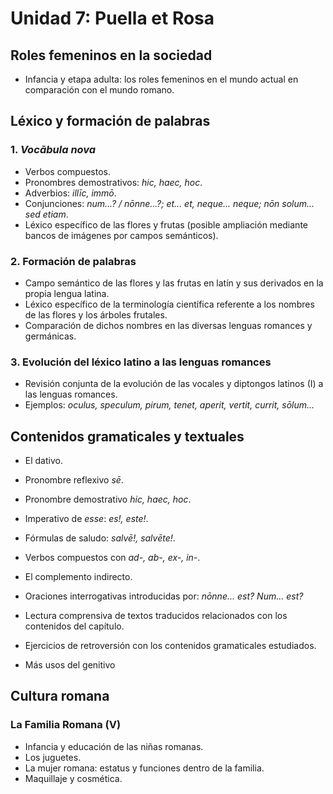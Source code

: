 # Unidad 7: Puella et Rosa

## Roles femeninos en la sociedad  
- Infancia y etapa adulta: los roles femeninos en el mundo actual en comparación con el mundo romano.  

## Léxico y formación de palabras  
### 1. *Vocābula nova*  
- Verbos compuestos.  
- Pronombres demostrativos: *hic, haec, hoc*.  
- Adverbios: *illīc, immō*.  
- Conjunciones: *num...? / nōnne...?; et... et, neque... neque; nōn solum... sed etiam*.  
- Léxico específico de las flores y frutas (posible ampliación mediante bancos de imágenes por campos semánticos).  

### 2. Formación de palabras  
- Campo semántico de las flores y las frutas en latín y sus derivados en la propia lengua latina.  
- Léxico específico de la terminología científica referente a los nombres de las flores y los árboles frutales.  
- Comparación de dichos nombres en las diversas lenguas romances y germánicas.  

### 3. Evolución del léxico latino a las lenguas romances  
- Revisión conjunta de la evolución de las vocales y diptongos latinos (I) a las lenguas romances.  
- Ejemplos: *oculus, speculum, pirum, tenet, aperit, vertit, currit, sōlum...*  

## Contenidos gramaticales y textuales  
- El dativo.  
- Pronombre reflexivo *sē*.  
- Pronombre demostrativo *hic, haec, hoc*.  
- Imperativo de *esse*: *es!, este!*.  
- Fórmulas de saludo: *salvē!, salvēte!*.  
- Verbos compuestos con *ad-, ab-, ex-, in-*.  
- El complemento indirecto.  
- Oraciones interrogativas introducidas por: *nōnne... est? Num... est?*  
  
- Lectura comprensiva de textos traducidos relacionados con los contenidos del capítulo.  
- Ejercicios de retroversión con los contenidos gramaticales estudiados.  
- Más usos del genitivo

## Cultura romana  
### La Familia Romana (V)  
- Infancia y educación de las niñas romanas.  
- Los juguetes.  
- La mujer romana: estatus y funciones dentro de la familia.  
- Maquillaje y cosmética.  
